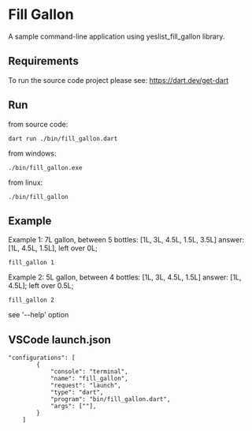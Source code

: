# Fill Gallon

A sample command-line application using yeslist_fill_gallon library.

## Requirements

  To run the source code project please see: https://dart.dev/get-dart

## Run

from source code:

```
dart run ./bin/fill_gallon.dart
```

from windows:

```
./bin/fill_gallon.exe 
```

from linux:

```
./bin/fill_gallon
```

## Example

Example 1: 7L gallon, between 5 bottles: [1L, 3L, 4.5L, 1.5L, 3.5L] answer: [1L, 4.5L, 1.5L], left over 0L;

```
fill_gallon 1
```

Example 2: 5L gallon, between 4 bottles: [1L, 3L, 4.5L, 1.5L] answer: [1L, 4.5L]; left over 0.5L;

```
fill_gallon 2
```

see '--help' option

## VSCode launch.json

```
"configurations": [
        {
            "console": "terminal",
            "name": "fill_gallon",
            "request": "launch",
            "type": "dart",
            "program": "bin/fill_gallon.dart",
            "args": [""],
        }
    ]
```